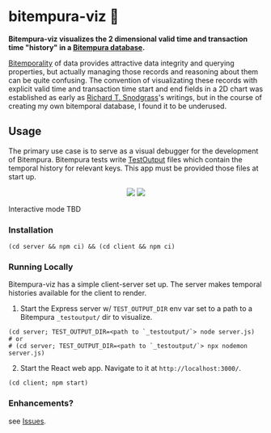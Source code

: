 # bitempura-viz 🔮

**Bitempura-viz visualizes the 2 dimensional valid time and transaction time "history" in a [Bitempura database](https://github.com/elh/bitempura).**

[Bitemporality](https://github.com/elh/bitempura#bitemporality) of data provides attractive data integrity and querying properties, but actually managing those records and reasoning about them can be quite confusing. The convention of visualizating these records with explicit valid time and transaction time start and end fields in a 2D chart was established as early as [Richard T. Snodgrass](https://en.wikipedia.org/wiki/Richard_T._Snodgrass)'s writings, but in the course of creating my own bitemporal database, I found it to be underused.

## Usage

The primary use case is to serve as a visual debugger for the development of Bitempura. Bitempura tests write [TestOutput](https://pkg.go.dev/github.com/elh/bitempura/dbtest#TestOutput) files which contain the temporal history for relevant keys. This app must be provided those files at start up.

<p align="center">
    <img src="https://user-images.githubusercontent.com/1035393/152779039-a01ab3d5-f482-48e9-9a49-1cb33ced4f58.png">
    <img src="https://user-images.githubusercontent.com/1035393/152778606-6df7ba0d-6eea-4193-be4c-32c6b61ecb00.png">
</p>

Interactive mode TBD

### Installation

```
(cd server && npm ci) && (cd client && npm ci)
````

### Running Locally

Bitempura-viz has a simple client-server set up. The server makes temporal histories available for the client to render.

1. Start the Express server w/ `TEST_OUTPUT_DIR` env var set to a path to a Bitempura `_testoutput/` dir to visualize.
```
(cd server; TEST_OUTPUT_DIR=<path to `_testoutput/`> node server.js)
# or
# (cd server; TEST_OUTPUT_DIR=<path to `_testoutput/`> npx nodemon server.js)
```

2. Start the React web app. Navigate to it at `http://localhost:3000/`.
```
(cd client; npm start)
````

### Enhancements?

see [Issues](https://github.com/elh/bitempura-viz/issues).
